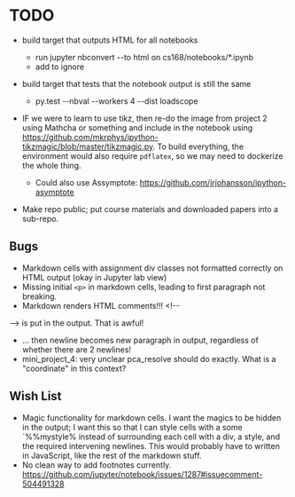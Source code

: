 # TODO

* build target that outputs HTML for all notebooks
    - run jupyter nbconvert --to html on cs168/notebooks/*.ipynb
    - add to ignore
* build target that tests that the notebook output is still the same
    - py.test --nbval --workers 4 --dist loadscope

* IF we were to learn to use tikz, then re-do the image from project 2 using Mathcha or something and include in the notebook using https://github.com/mkrphys/ipython-tikzmagic/blob/master/tikzmagic.py. To build everything, the environment would also require `pdflatex`, so we may need to dockerize the whole thing.
    - Could also use Assymptote: https://github.com/jrjohansson/ipython-asymptote

* Make repo public; put course materials and downloaded papers into a sub-repo.

## Bugs

* Markdown cells with assignment div classes not formatted correctly on HTML output (okay in Jupyter lab view)
* Missing initial `<p>` in markdown cells, leading to first paragraph not breaking.
* Markdown renders HTML comments!!! <!--

--> is put in the output. That is awful!
* $...$ then newline becomes new paragraph in output, regardless of whether there are 2 newlines!
* mini_project_4: very unclear pca_resolve should do exactly. What is a "coordinate" in this context?

## Wish List

* Magic functionality for markdown cells. I want the magics to be hidden in the output; I want this so that I can style cells with a some `%%mystyle% instead of surrounding each cell with a div, a style, and the required intervening newlines. This would probably have to written in JavaScript, like the rest of the markdown stuff.
* No clean way to add footnotes currently. https://github.com/jupyter/notebook/issues/1287#issuecomment-504491328

